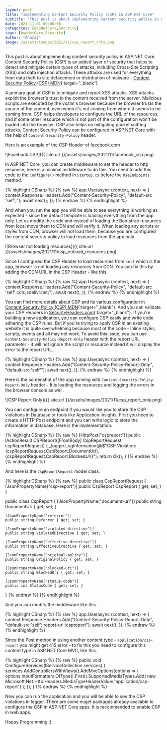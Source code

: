 ```yaml
---
layout: post
title: "Implementing Content Security Policy (CSP) in ASP.NET Core"
subtitle: "This post is about implementing content security policy in ASP.NET Core."
date: 2021-11-01 00:00:00
categories: [AspNetCore,Security]
tags: [AspNetCore,Security]
author: "Anuraj"
image: /assets/images/2021/11/csp_report_only.png
---
```

This post is about implementing content security policy in ASP.NET Core. Content Security Policy (CSP) is an added layer of security that helps to detect and mitigate certain types of attacks, including Cross-Site Scripting (XSS) and data injection attacks. These attacks are used for everything from data theft to site defacement or distribution of malware - [Content Security Policy (CSP) MDN](https://developer.mozilla.org/en-US/docs/Web/HTTP/CSP){:target="_blank"}

A primary goal of CSP is to mitigate and report XSS attacks. XSS attacks exploit the browser's trust in the content received from the server. Malicious scripts are executed by the victim's browser because the browser trusts the source of the content, even when it's not coming from where it seems to be coming from. CSP helps developers to configure the URL of the resources, and if some other resource which is not part of the configuration won't be loaded into the browser. CSP also helps on mitigating packet sniffing attacks. Content Security Policy can be configured in ASP.NET Core with the help of `Content-Security-Policy` header.

Here is an example of the CSP Header of facebook.com

![Facebook CSP]({{ site.url }}/assets/images/2021/11/facebook_csp.png)

In ASP.NET Core, you can create middleware to set the header to http response, here is a minimal middleware to do this. You need to add this code to the `Configure()` method in `Startup.cs` before the `UseEndpoints` method.

{% highlight CSharp %}
{% raw %}
app.Use(async (context, next) =>
{
    context.Response.Headers.Add("Content-Security-Policy", "default-src 'self';");
    await next();
});
{% endraw %}
{% endhighlight %}

And when you run the app you will be able to see everything is working as expected - since the default template is loading everything from the app only. Let us modify the code and instead of loading the Bootstrap resources from local move them to CDN and will verify it. When loading any scripts or styles from CDN, browser will not load them, because you are configured the content security policy to load resources from the app only. 

![Browser not loading resources]({{ site.url }}/assets/images/2021/11/csp_notload_resources.png)

Since I configured the CSP Header to load resources from `self` which is the app, browser is not loading any resources from CDN. You can fix this by adding the CDN URL in the CSP Header - like this.

{% highlight CSharp %}
{% raw %}
app.Use(async (context, next) =>
{
    context.Response.Headers.Add("Content-Security-Policy", "default-src 'self' cdn.jsdelivr.net;");
    await next();
});
{% endraw %}
{% endhighlight %}

You can find more details about CSP and its various configuration in [Content Security Policy (CSP) MDN](https://developer.mozilla.org/en-US/docs/Web/HTTP/CSP){:target="_blank"}. And you can validate your CSP Headers in [SecurityHeaders.com](https://securityheaders.com){:target="_blank"}. If you're building a new application, you can configure CSP easily and write code adhering the CSP rules. But if you're trying to apply CSP in an existing website it is quite overwhelming because most of the code - inline styles, scripts, events and all may not work. To avoid this issue, you can use `Content-Security-Policy-Report-Only` header with the report URL parameter - it will not ignore the script or resource instead it will display the error to the report URL.

{% highlight CSharp %}
{% raw %}
app.Use(async (context, next) =>
{
    context.Response.Headers.Add("Content-Security-Policy-Report-Only", "default-src 'self'");
    await next();
});
{% endraw %}
{% endhighlight %}

Here is the screenshot of the app running with `Content-Security-Policy-Report-Only` header - It is loading the resources and logging the errors in the browser console as well.

![CSP Report Only]({{ site.url }}/assets/images/2021/11/csp_report_only.png)

You can configure an endpoint if you would like you to store the CSP violations in Database or tools like Application Insights. First you need to create a HTTP Post endpoint and you can write logic to store the information in database. Here is the implementation.

{% highlight CSharp %}
{% raw %}
[HttpPost("cspreport")]
public IActionResult CSPReport([FromBody] CspReportRequest cspReportRequest)
{
    _logger.LogInformation(@$"CSP Violation: {cspReportRequest.CspReport.DocumentUri}, 
        {cspReportRequest.CspReport.BlockedUri}");
    return Ok();
}
{% endraw %}
{% endhighlight %}

And here is the `CspReportRequest` model class.

{% highlight CSharp %}
{% raw %}
public class CspReportRequest
{
    [JsonPropertyName("csp-report")]
    public CspReport CspReport { get; set; }
}

public class CspReport
{
    [JsonPropertyName("document-uri")]
    public string DocumentUri { get; set; }

    [JsonPropertyName("referrer")]
    public string Referrer { get; set; }

    [JsonPropertyName("violated-directive")]
    public string ViolatedDirective { get; set; }

    [JsonPropertyName("effective-directive")]
    public string EffectiveDirective { get; set; }

    [JsonPropertyName("original-policy")]
    public string OriginalPolicy { get; set; }

    [JsonPropertyName("blocked-uri")]
    public string BlockedUri { get; set; }

    [JsonPropertyName("status-code")]
    public int StatusCode { get; set; }
}
{% endraw %}
{% endhighlight %}

And you can modify the middleware like this.

{% highlight CSharp %}
{% raw %}
app.Use(async (context, next) =>
{
    context.Response.Headers.Add("Content-Security-Policy-Report-Only", 
        "default-src 'self'; report-uri /cspreport");
    await next();
});
{% endraw %}
{% endhighlight %}

Since the Post method in using another content type - `application/csp-report` you might get 415 error - to fix this you need to configure this content type in ASP.NET Core MVC, like this.

{% highlight CSharp %}
{% raw %}
public void ConfigureServices(IServiceCollection services)
{
    services.AddControllersWithViews().AddMvcOptions(options =>
    {
        options.InputFormatters.OfType<SystemTextJsonInputFormatter>().First().SupportedMediaTypes.Add(
            new Microsoft.Net.Http.Headers.MediaTypeHeaderValue("application/csp-report")
        );
    });
}
{% endraw %}
{% endhighlight %}

Now you can run the application and you will be able to see the CSP violations in logger. There are some nuget packages already available to configure the CSP in ASP.NET Core apps. It is recommended to enable CSP in web apps.

Happy Programming :)